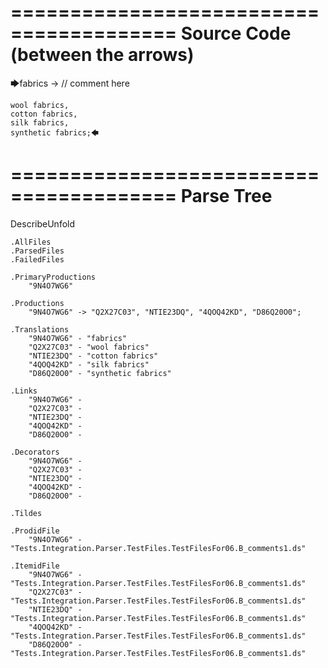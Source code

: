 ========================================
Source Code (between the arrows)
========================================

🡆fabrics -> // comment here

    wool fabrics,
    cotton fabrics,
    silk fabrics,
    synthetic fabrics;🡄

========================================
Parse Tree
========================================
DescribeUnfold

    .AllFiles
    .ParsedFiles
    .FailedFiles

    .PrimaryProductions
        "9N4O7WG6" 

    .Productions
        "9N4O7WG6" -> "Q2X27C03", "NTIE23DQ", "4QOQ42KD", "D86Q20O0";

    .Translations
        "9N4O7WG6" - "fabrics"
        "Q2X27C03" - "wool fabrics"
        "NTIE23DQ" - "cotton fabrics"
        "4QOQ42KD" - "silk fabrics"
        "D86Q20O0" - "synthetic fabrics"

    .Links
        "9N4O7WG6" - 
        "Q2X27C03" - 
        "NTIE23DQ" - 
        "4QOQ42KD" - 
        "D86Q20O0" - 

    .Decorators
        "9N4O7WG6" - 
        "Q2X27C03" - 
        "NTIE23DQ" - 
        "4QOQ42KD" - 
        "D86Q20O0" - 

    .Tildes

    .ProdidFile
        "9N4O7WG6" - "Tests.Integration.Parser.TestFiles.TestFilesFor06.B_comments1.ds"

    .ItemidFile
        "9N4O7WG6" - "Tests.Integration.Parser.TestFiles.TestFilesFor06.B_comments1.ds"
        "Q2X27C03" - "Tests.Integration.Parser.TestFiles.TestFilesFor06.B_comments1.ds"
        "NTIE23DQ" - "Tests.Integration.Parser.TestFiles.TestFilesFor06.B_comments1.ds"
        "4QOQ42KD" - "Tests.Integration.Parser.TestFiles.TestFilesFor06.B_comments1.ds"
        "D86Q20O0" - "Tests.Integration.Parser.TestFiles.TestFilesFor06.B_comments1.ds"

